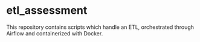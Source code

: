 # etl_assessment
This repository contains scripts which handle an ETL, orchestrated through Airflow and containerized with Docker.
